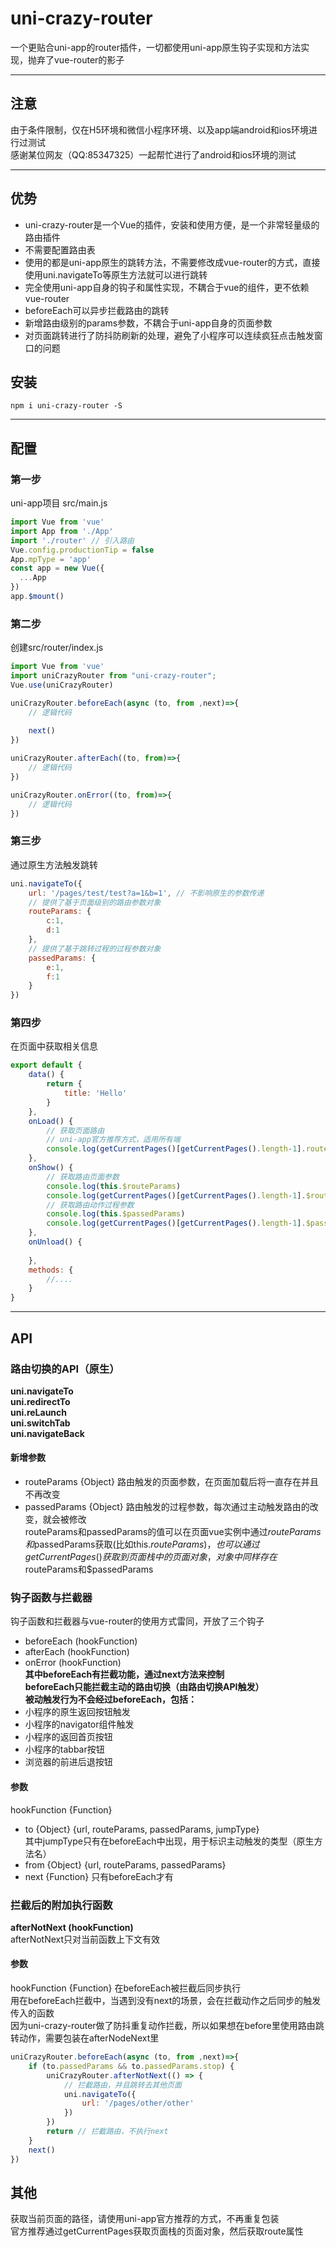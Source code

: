 # uni-crazy-router  
一个更贴合uni-app的router插件，一切都使用uni-app原生钩子实现和方法实现，抛弃了vue-router的影子
    
___
## 注意  
由于条件限制，仅在H5环境和微信小程序环境、以及app端android和ios环境进行过测试  
感谢某位网友（QQ:85347325）一起帮忙进行了android和ios环境的测试
___
## 优势  
+ uni-crazy-router是一个Vue的插件，安装和使用方便，是一个非常轻量级的路由插件  
+ 不需要配置路由表  
+ 使用的都是uni-app原生的跳转方法，不需要修改成vue-router的方式，直接使用uni.navigateTo等原生方法就可以进行跳转  
+ 完全使用uni-app自身的钩子和属性实现，不耦合于vue的组件，更不依赖vue-router  
+ beforeEach可以异步拦截路由的跳转
+ 新增路由级别的params参数，不耦合于uni-app自身的页面参数  
+ 对页面跳转进行了防抖防刷新的处理，避免了小程序可以连续疯狂点击触发窗口的问题
     
## 安装  
```
npm i uni-crazy-router -S
```  
___
## 配置  
### 第一步  
uni-app项目 src/main.js  
```javascript
import Vue from 'vue'
import App from './App'
import './router' // 引入路由
Vue.config.productionTip = false
App.mpType = 'app'
const app = new Vue({
  ...App
})
app.$mount()
```  
  
### 第二步  
创建src/router/index.js
```javascript
import Vue from 'vue'
import uniCrazyRouter from "uni-crazy-router";
Vue.use(uniCrazyRouter)

uniCrazyRouter.beforeEach(async (to, from ,next)=>{
    // 逻辑代码
    
    next()
})

uniCrazyRouter.afterEach((to, from)=>{
    // 逻辑代码
})

uniCrazyRouter.onError((to, from)=>{
    // 逻辑代码
})
```  
  
### 第三步  
通过原生方法触发跳转  
```javascript
uni.navigateTo({
    url: '/pages/test/test?a=1&b=1', // 不影响原生的参数传递
    // 提供了基于页面级别的路由参数对象
    routeParams: {
        c:1,
        d:1
    },
    // 提供了基于跳转过程的过程参数对象
    passedParams: {
        e:1,
        f:1
    }
})
```  
  
### 第四步  
在页面中获取相关信息  
```javascript
export default {
    data() {
        return {
            title: 'Hello'
        }
    },
    onLoad() {
        // 获取页面路由
        // uni-app官方推荐方式，适用所有端
        console.log(getCurrentPages()[getCurrentPages().length-1].route)
    },
    onShow() {
        // 获取路由页面参数
        console.log(this.$routeParams)
        console.log(getCurrentPages()[getCurrentPages().length-1].$routeParams)
        // 获取路由动作过程参数
        console.log(this.$passedParams)
        console.log(getCurrentPages()[getCurrentPages().length-1].$passedParams)
    },
    onUnload() {
       
    },
    methods: {
        //....
    }
}
```
___
## API  
### 路由切换的API（原生）  
**uni.navigateTo  
uni.redirectTo  
uni.reLaunch  
uni.switchTab  
uni.navigateBack**  
  
#### 新增参数  
+ routeParams {Object} 路由触发的页面参数，在页面加载后将一直存在并且不再改变  
+ passedParams {Object}  路由触发的过程参数，每次通过主动触发路由的改变，就会被修改  
routeParams和passedParams的值可以在页面vue实例中通过$routeParams和$passedParams获取(比如this.$routeParams)，也可以通过getCurrentPages()获取到页面栈中的页面对象，对象中同样存在$routeParams和$passedParams
  
### 钩子函数与拦截器  
钩子函数和拦截器与vue-router的使用方式雷同，开放了三个钩子  
+ beforeEach (hookFunction)  
+ afterEach (hookFunction)  
+ onError (hookFunction)  
**其中beforeEach有拦截功能，通过next方法来控制  
beforeEach只能拦截主动的路由切换（由路由切换API触发）  
被动触发行为不会经过beforeEach，包括：**  
+ 小程序的原生返回按钮触发  
+ 小程序的navigator组件触发  
+ 小程序的返回首页按钮  
+ 小程序的tabbar按钮  
+ 浏览器的前进后退按钮
  
#### 参数   
hookFunction {Function}
+ to  {Object} {url, routeParams, passedParams, jumpType}  
其中jumpType只有在beforeEach中出现，用于标识主动触发的类型（原生方法名）
+ from  {Object} {url, routeParams, passedParams}
+ next  {Function} 只有beforeEach才有
  
### 拦截后的附加执行函数  
**afterNotNext (hookFunction)**  
afterNotNext只对当前函数上下文有效  
#### 参数  
hookFunction {Function} 在beforeEach被拦截后同步执行  
用在beforeEach拦截中，当遇到没有next的场景，会在拦截动作之后同步的触发传入的函数  
因为uni-crazy-router做了防抖重复动作拦截，所以如果想在before里使用路由跳转动作，需要包装在afterNodeNext里  
```javascript
uniCrazyRouter.beforeEach(async (to, from ,next)=>{
    if (to.passedParams && to.passedParams.stop) {
        uniCrazyRouter.afterNotNext(() => {
            // 拦截路由，并且跳转去其他页面
            uni.navigateTo({
                url: '/pages/other/other'
            })
        })
        return // 拦截路由，不执行next
    }
    next()
})
```  
## 其他  
获取当前页面的路径，请使用uni-app官方推荐的方式，不再重复包装  
官方推荐通过getCurrentPages获取页面栈的页面对象，然后获取route属性
